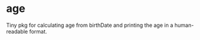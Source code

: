 # age

Tiny pkg for calculating age from birthDate and printing the age in a human-readable format.
